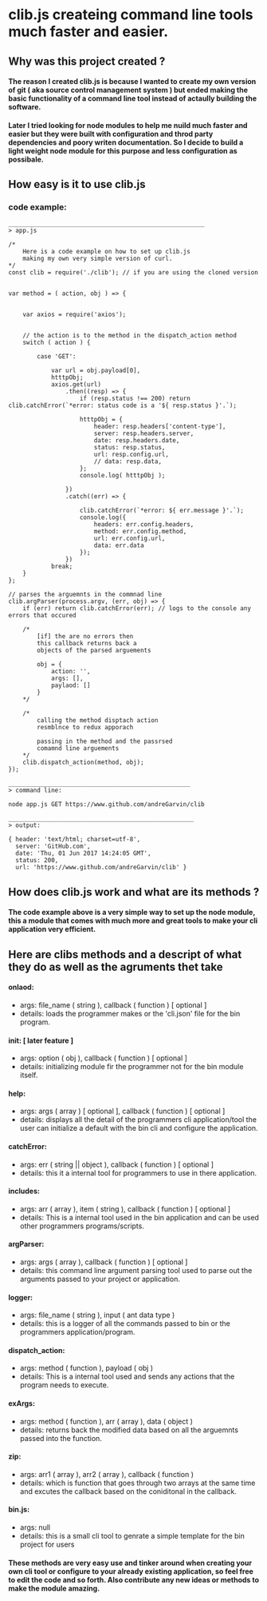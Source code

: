 # clib.js createing command line tools much faster and easier.

## Why was this project created ?
#### The reason I created clib.js is because I wanted to create my own version of git ( aka source control management system ) but ended making the basic functionality of a command line tool instead of actaully building the software.
#### Later I tried looking for node modules to help me nuild much faster and easier but they were built with configuration and throd party dependencies and poory writen documentation. So I decide to build a light weight node module for this purpose and less configuration as possibale.


## How easy is it to use clib.js

### code example:
```
_______________________________________________________
> app.js

/*
    Here is a code example on how to set up clib.js
    making my own very simple version of curl.
*/
const clib = require('./clib'); // if you are using the cloned version


var method = ( action, obj ) => {

    
    var axios = require('axios');
    
    
    // the action is to the method in the dispatch_action method
    switch ( action ) {
        
        case 'GET':
            
            var url = obj.payload[0],
            htttpObj;
            axios.get(url)
                .then((resp) => {
                    if (resp.status !== 200) return clib.catchError(`*error: status code is a '${ resp.status }'.`);

                    htttpObj = {
                        header: resp.headers['content-type'],
                        server: resp.headers.server,
                        date: resp.headers.date,
                        status: resp.status,
                        url: resp.config.url,
                        // data: resp.data,
                    };
                    console.log( htttpObj );

                })
                .catch((err) => {

                    clib.catchError(`*error: ${ err.message }'.`);
                    console.log({
                        headers: err.config.headers,
                        method: err.config.method,
                        url: err.config.url,
                        data: err.data
                    });
                })
            break;
    }
};

// parses the arguemnts in the commnad line
clib.argParser(process.argv, (err, obj) => {
    if (err) return clib.catchError(err); // logs to the console any errors that occured

    /*
        [if] the are no errors then
        this callback returns back a 
        objects of the parsed arguements
        
        obj = {
            action: '',
            args: [],
            paylaod: []
        }
    */
    
    /*
        calling the method disptach action
        resmblnce to redux apporach
        
        passing in the method and the passrsed 
        comamnd line arguements
    */
    clib.dispatch_action(method, obj);
});

___________________________________________________
> command line:

node app.js GET https://www.github.com/andreGarvin/clib

____________________________________________________
> output:

{ header: 'text/html; charset=utf-8',
  server: 'GitHub.com',
  date: 'Thu, 01 Jun 2017 14:24:05 GMT',
  status: 200,
  url: 'https://www.github.com/andreGarvin/clib' }

```


## How does clib.js work and what are its methods ?
#### The code example above is a very simple way to set up the node module, this a module that comes with much more and great tools to make your cli application very efficient.

## Here are clibs methods and a descript of what they do as well as the agruments thet take

#### onlaod:
  - args: file_name ( string ), callback ( function ) [ optional ]
  - details: loads the programmer makes or the 'cli.json'
    file for the bin program.

#### init: [ later feature ]
  - args: option ( obj ), callback ( function ) [ optional ]
  - details: initializing module fir the programmer
    not for the bin module itself.

#### help:
  - args: args ( array ) [ optional ], callback ( function ) [ optional ]
  - details: displays all the detail of the programmers cli application/tool
    the user can initialize a default with the bin cli and configure the application.

#### catchError:
  - args: err ( string || object ), callback ( function ) [ optional ]
  - details: this it a internal tool for programmers to use in there application.

#### includes:
  - args: arr ( array ), item ( string ), callback ( function ) [ optional ]
  - details: This is a internal tool used in the bin application and can be used
    other programmers programs/scripts.

#### argParser:
  - args: args ( array ), callback ( function ) [ optional ]
  - details: this command line argument parsing tool used to
    parse out the arguments passed to your project or application.

#### logger:
  - args: file_name ( string ), input ( ant data type )
  - details: this is a logger of all the commands passed to bin
    or the programmers application/program.

#### dispatch_action:
  - args: method ( function ), payload ( obj )
  - details: This is a internal tool used and sends any actions
    that the program needs to execute.

#### exArgs:
  - args: method ( function ), arr ( array ), data ( object )
  - details: returns back the modified data based on all the arguemnts
    passed into the function.

#### zip:
  - args: arr1 ( array ), arr2 ( array ), callback ( function )
  - details: which is function that goes through two arrays at 
    the same time and excutes the callback based on the coniditonal 
    in the callback.

#### bin.js:
- args: null
- details: this is a small cli tool to genrate a simple template 
    for the bin project for users


#### These methods are very easy use and tinker around when creating your own cli tool or configure to your already existing application, so feel free to edit the code and so forth. Also contribute any new ideas or methods to make the module amazing.
